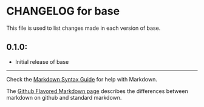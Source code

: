 # CHANGELOG for base

This file is used to list changes made in each version of base.

## 0.1.0:

* Initial release of base

- - - 
Check the [Markdown Syntax Guide](http://daringfireball.net/projects/markdown/syntax) for help with Markdown.

The [Github Flavored Markdown page](http://github.github.com/github-flavored-markdown/) describes the differences between markdown on github and standard markdown.
